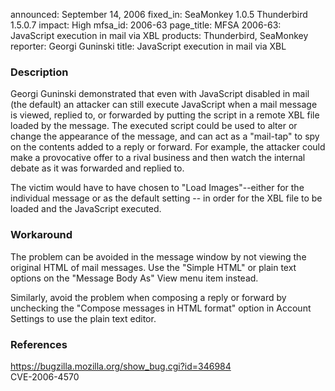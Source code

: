 announced: September 14, 2006
fixed_in: SeaMonkey 1.0.5
          Thunderbird 1.5.0.7
impact: High
mfsa_id: 2006-63
page_title: MFSA 2006-63: JavaScript execution in mail via XBL
products: Thunderbird, SeaMonkey
reporter: Georgi Guninski
title: JavaScript execution in mail via XBL

<h3>Description</h3>

<p>Georgi Guninski demonstrated that even with JavaScript disabled in
mail (the default) an attacker can still execute JavaScript when a
mail message is viewed, replied to, or forwarded by putting the script
in a remote XBL file loaded by the message. The executed script could
be used to alter or change the appearance of the message, and can
act as a "mail-tap" to spy on the contents added to a reply or forward.
For example, the attacker could make a provocative offer to
a rival business and then watch the internal debate as it was forwarded
and replied to.</p>

<p>The victim would have to have chosen to "Load Images"--either for the
individual message or as the default setting -- in order for the XBL file
to be loaded and the JavaScript executed.</p>

<h3>Workaround</h3>

<p>The problem can be avoided in the message window by not viewing the
original HTML of mail messages. Use the "Simple HTML" or plain
text options on the "Message Body As" View menu item instead.</p>

<p>Similarly, avoid the problem when composing a reply or forward
by unchecking the "Compose messages in HTML format" option in
Account Settings to use the plain text editor.</p>

<h3>References</h3>

<p><a href="https://bugzilla.mozilla.org/show_bug.cgi?id=346984">
https://bugzilla.mozilla.org/show_bug.cgi?id=346984</a><br/>
CVE-2006-4570</p>



